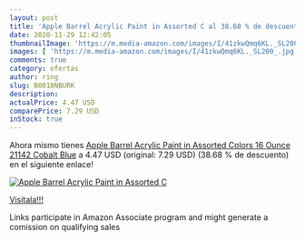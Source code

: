 ```yaml
---
layout: post
title: 'Apple Barrel Acrylic Paint in Assorted C al 38.68 % de descuento'
date: 2020-11-29 12:42:05
thumbnailImage: 'https://m.media-amazon.com/images/I/41zkwQmq6KL._SL200_.jpg'
images: [ 'https://m.media-amazon.com/images/I/41zkwQmq6KL._SL200_.jpg' ]
comments: true
category: ofertas
author: ring
slug: B0018NBURK
description:
actualPrice: 4.47 USD
comparePrice: 7.29 USD
inStock: true
---
```


Ahora mismo tienes [Apple Barrel Acrylic Paint in Assorted Colors  16 Ounce   21142 Cobalt Blue](https://www.amazon.com/dp/B0018NBURK/?tag=tolees-20) a 4.47 USD (original: 7.29 USD) (38.68 %  de descuento) en el siguiente enlace!

[![Apple Barrel Acrylic Paint in Assorted C](https://m.media-amazon.com/images/I/41zkwQmq6KL._SL200_.jpg)](https://www.amazon.com/dp/B0018NBURK/?tag=tolees-20)

[Visítala!!!](https://www.amazon.com/dp/B0018NBURK/?tag=tolees-20)

Links participate in Amazon Associate program and might generate a comission on qualifying sales
